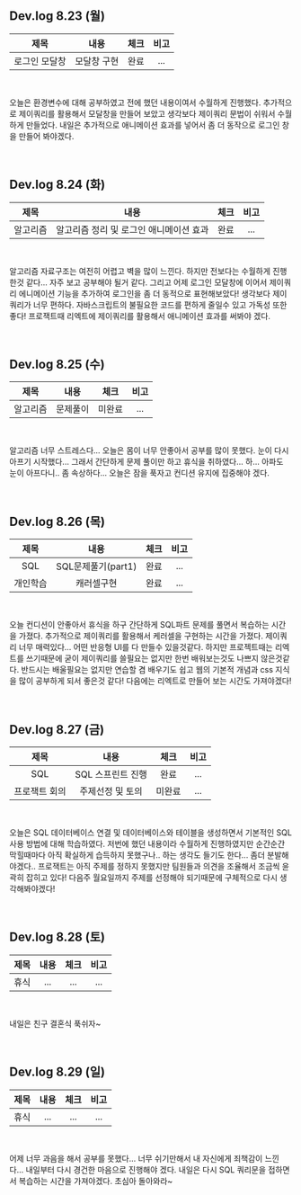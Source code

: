 ## Dev.log 8.23 (월)

  |제목|내용|체크|비고|
|:------:|:------:|:------:|:------:|
|로그인 모달창|모달창 구현|완료|...|

<br />

오늘은 환경변수에 대해 공부하였고 전에 했던 내용이여서 수월하게 진행했다. 추가적으로 제이쿼리를 활용해서 모달창을 만들어 보았고 생각보다 제이쿼리 문법이 쉬워서 수월하게 만들었다. 내일은 추가적으로 애니메이션 효과를 넣어서 좀 더 동작으로 로그인 창을 만들어 봐야겠다.

<br />

## Dev.log 8.24 (화)

  |제목|내용|체크|비고|
|:------:|:------:|:------:|:------:|
|알고리즘|알고리즘 정리 및 로그인 애니메이션 효과|완료|...|

<br />

알고리즘 자료구조는 여전히 어렵고 벽을 많이 느낀다. 하지만 전보다는 수월하게 진행한것 같다... 자주 보고 공부해야 될거 같다. 그리고 어제 로그인 모달창에 이어서 제이쿼리 에니메이션 기능을 추가하여 로그인을 좀 더 동적으로 표현해보았다! 생각보다 제이쿼리가 너무 편하다. 자바스크립트의 불필요한 코드를 편하게 줄일수 있고 가독성 또한 좋다! 프로잭트때 리엑트에 제이쿼리를 활용해서 애니메이션 효과를 써봐야 겠다.

<br />

## Dev.log 8.25 (수)

  |제목|내용|체크|비고|
|:------:|:------:|:------:|:------:|
|알고리즘|문제풀이|미완료|...|

<br />

알고리즘 너무 스트레스다... 오늘은 몸이 너무 안좋아서 공부를 많이 못했다. 눈이 다시 아프기 시작했다... 그래서 간단하게 문제 풀이만 하고 휴식을 취하였다... 하... 아파도 눈이 아프다니.. 좀 속상하다... 오늘은 잠을 푹자고 컨디션 유지에 집중해야 겠다.

<br />

## Dev.log 8.26 (목)

  |제목|내용|체크|비고|
|:------:|:------:|:------:|:------:|
|SQL|SQL문제풀기(part1)|완료|...|
|개인학습|캐러셀구현|완료|...|

<br />

오늘 컨디션이 안좋아서 휴식을 하구 간단하게 SQL파트 문제를 풀면서 복습하는 시간을 가졌다. 추가적으로 제이쿼리를 활용해서 케러셀을 구현하는 시간을 가졌다. 제이쿼리 너무 매력있다... 어떤 반응형 UI를 다 만들수 있을것같다. 하지만 프로젝트때는 리엑트를 쓰기때문에 굳이 제이쿼리를 쓸필요는 없지만 한번 배워보는것도 나쁘지 않은것같다. 반드시는 배울필요는 없지만 연습할 겸 배우기도 쉽고 웹의 기본적 개념과 css 지식을 많이 공부하게 되서 좋은것 같다! 다음에는 리엑트로 만들어 보는 시간도 가져야겠다!

<br />

## Dev.log 8.27 (금)

  |제목|내용|체크|비고|
|:------:|:------:|:------:|:------:|
|SQL|SQL 스프린트 진행|완료|...|
|프로잭트 회의|주제선정 및 토의|미완료|...|

<br />

오늘은 SQL 데이터베이스 연결 및 데이터베이스와 테이블을 생성하면서 기본적인 SQL 사용 방법에 대해 학습하였다. 저번에 했던 내용이라 수월하게 진행하였지만 순간순간 막힐때마다 아직 확실하게 습득하지 못했구나.. 하는 생각도 들기도 한다... 좀더 분발해야겠다.. 프로잭트는 아직 주제를 정하지 못했지만 팀원들과 의견을 조율해서 조금씩 윤곽히 잡히고 있다! 다음주 월요일까지 주제를 선정해야 되기때문에 구체적으로 다시 생각해봐야겠다!

<br />

## Dev.log 8.28 (토)

  |제목|내용|체크|비고|
|:------:|:------:|:------:|:------:|
|휴식|...|...|...|


<br />

내일은 친구 결혼식 푹쉬자~

<br />

## Dev.log 8.29 (일)

  |제목|내용|체크|비고|
|:------:|:------:|:------:|:------:|
|휴식|...|...|...|


<br />

어제 너무 과음을 해서 공부를 못했다... 너무 쉬기만해서 내 자신에게 죄책감이 느낀다... 내일부터 다시 경건한 마음으로 진행해야 겠다. 내일은 다시 SQL 쿼리문을 접하면서 복습하는 시간을 가져야겠다. 초심아 돌아와라~